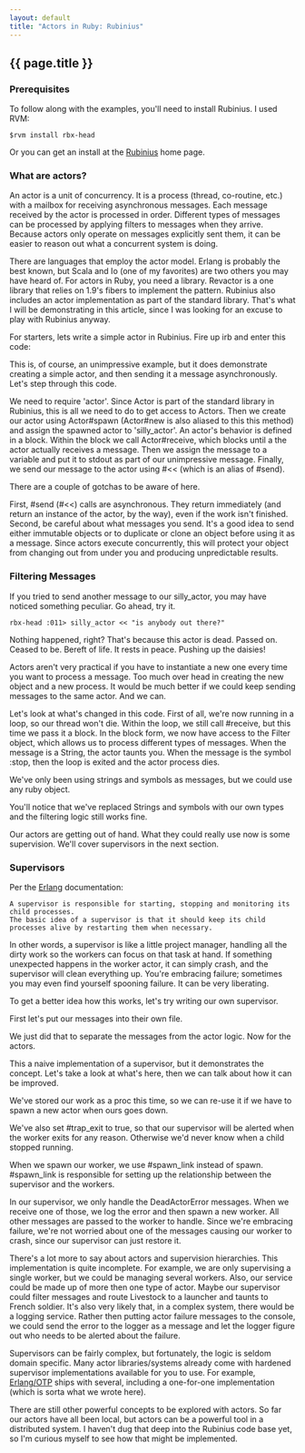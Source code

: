 ```yaml
---
layout: default
title: "Actors in Ruby: Rubinius"
---
```


{{ page.title }}
--------------

### Prerequisites

To follow along with the examples, you'll need to install Rubinius. I used RVM:

    $rvm install rbx-head

Or you can get an install at the [Rubinius](http://rubini.us/) home page.

### What are actors?
An actor is a unit of concurrency. It is a process (thread, co-routine, etc.) with a mailbox for receiving asynchronous messages. Each message received by the actor is processed in order. Different types of messages can be processed by applying filters to messages when they arrive. Because actors only operate on messages explicitly sent them, it can be easier to reason out what a concurrent system is doing.

There are languages that employ the actor model. Erlang is probably the best known, but Scala and Io (one of my favorites) are two others you may have heard of. For actors in Ruby, you need a library. Revactor is a one library that relies on 1.9's fibers to implement the pattern. Rubinius also includes an actor implementation as part of the standard library. That's what I will be demonstrating in this article, since I was looking for an excuse to play with Rubinius anyway.

For starters, lets write a simple actor in Rubinius. Fire up irb and enter this code:

<script src="https://gist.github.com/1011573.js?file=silly_actor.rb">&nbsp;</script>

This is, of course, an unimpressive example, but it does demonstrate creating a simple actor, and then sending it a message asynchronously. Let's step through this code. 

We need to require 'actor'. Since Actor is part of the standard library in Rubinius, this is all we need to do to get access to Actors. Then we create our actor using Actor#spawn (Actor#new is also aliased to this this method) and assign the spawned actor to 'silly\_actor'. An actor's behavior is defined in a block. Within the block we call Actor#receive, which blocks until a the actor actually receives a message. Then we assign the message to a variable and put it to stdout as part of our unimpressive message. Finally, we send our message to the actor using #&lt;&lt; (which is an alias of #send). 

There are a couple of gotchas to be aware of here.

First, #send (#&lt;&lt;) calls are asynchronous. They return immediately (and return an instance of the actor, by the way), even if the work isn't finished. Second, be careful about what messages you send. It's a good idea to send either immutable objects or to duplicate or clone an object before using it as a message. Since actors execute concurrently, this will protect your object from changing out from under you and producing unpredictable results. 

### Filtering Messages

If you tried to send another message to our silly\_actor, you may have noticed something peculiar. Go ahead, try it.

    rbx-head :011> silly_actor << "is anybody out there?"

Nothing happened, right? That's because this actor is dead. Passed on. Ceased to be. Bereft of life. It rests in peace. Pushing up the daisies!

Actors aren't very practical if you have to instantiate a new one every time you want to process a message. Too much over head in creating the new object and a new process. It would be much better if we could keep sending messages to the same actor. And we can.

<script src="https://gist.github.com/1011573.js?file=taunting_actor.rb">&npsp;</script>

Let's look at what's changed in this code. First of all, we're now running in a loop, so our thread won't die. Within the loop, we still call #receive, but this time we pass it a block. In the block form, we now have access to the Filter object, which allows us to process different types of messages. When the message is a String, the actor taunts you. When the message is the symbol :stop, then the loop is exited and the actor process dies.

We've only been using strings and symbols as messages, but we could use any ruby object.

You'll notice that we've replaced Strings and symbols with our own types and the filtering logic still works fine.

<script src="https://gist.github.com/1011573.js?file=livestock_actor.rb">&nbsp;</script>

Our actors are getting out of hand. What they could really use now is some supervision. We'll cover supervisors in the next section.

### Supervisors

Per the [Erlang](http://www.erlang.org/doc/design_principles/sup_princ.html#) documentation:

    A supervisor is responsible for starting, stopping and monitoring its child processes.
    The basic idea of a supervisor is that it should keep its child processes alive by restarting them when necessary.

In other words, a supervisor is like a little project manager, handling all the dirty work so the workers can focus on that task at hand. If something unexpected happens in the worker actor, it can simply crash, and the supervisor will clean everything up. You're embracing failure; sometimes you may even find yourself spooning failure. It can be very liberating.

To get a better idea how this works, let's try writing our own supervisor.

First let's put our messages into their own file.

<script src="https://gist.github.com/1011573.js?file=messages.rb">&nbsp;</script>

We just did that to separate the messages from the actor logic. Now for the actors.

<script src="https://gist.github.com/1011573.js?file=reliable_actor.rb">&nbsp;</script>

This a naive implementation of a supervisor, but it demonstrates the concept. Let's take a look at what's here, then we can talk about how it can be improved.

We've stored our work as a proc this time, so we can re-use it if we have to spawn a new actor when ours goes down.

We've also set #trap\_exit to true, so that our supervisor will be alerted when the worker exits for any reason. Otherwise we'd never know when a child stopped running.

When we spawn our worker, we use #spawn\_link instead of spawn. #spawn\_link is responsible for setting up the relationship between the supervisor and the workers.

In our supervisor, we only handle the DeadActorError messages. When we receive one of those, we log the error and then spawn a new worker. All other messages are passed to the worker to handle. Since we're embracing failure, we're not worried about one of the messages causing our worker to crash, since our supervisor can just restore it.

There's a lot more to say about actors and supervision hierarchies. This implementation is quite incomplete. For example, we are only supervising a single worker, but we could be managing several workers. Also, our service could be made up of more then one type of actor. Maybe our supervisor could filter messages and route Livestock to a launcher and taunts to French soldier. It's also very likely that, in a complex system, there would be a logging service. Rather then putting actor failure messages to the console, we could send the error to the logger as a message and let the logger figure out who needs to be alerted about the failure.

Supervisors can be fairly complex, but fortunately, the logic is seldom domain specific. Many actor libraries/systems already come with hardened supervisor implementations available for you to use. For example, [Erlang/OTP](http://www.erlang.org/doc/design_principles/sup_princ.html#5) ships with several, including a one-for-one implementation (which is sorta what we wrote here).

There are still other powerful concepts to be explored with actors. So far our actors have all been local, but actors can be a powerful tool in a distributed system. I haven't dug that deep into the Rubinius code base yet, so I'm curious myself to see how that might be implemented.
